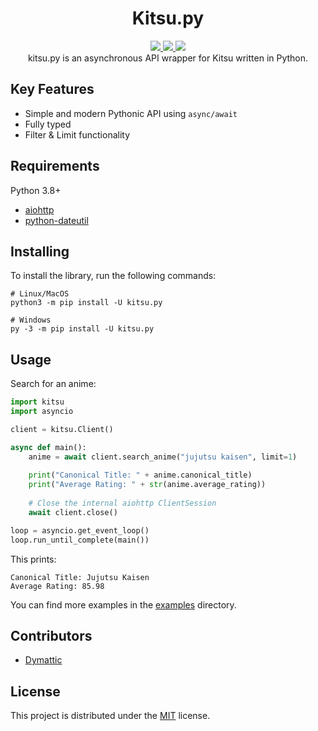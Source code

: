 <h1 align="center">Kitsu.py</h1>
<p align="center">
    <a href="https://pypi.python.org/pypi/kitsu.py">
        <img src="https://img.shields.io/pypi/v/kitsu.py.svg?style=for-the-badge&color=orange&logo=&logoColor=white" />
    </a>
    <a href="https://github.com/MrArkon/kitsu.py/blob/master/LICENSE">
        <img src="https://img.shields.io/pypi/l/kitsu.py?style=for-the-badge" />
    </a>
    <a>
    <a href="https://www.codacy.com/gh/MrArkon/kitsu.py/dashboard?utm_source=github.com&amp;utm_medium=referral&amp;utm_content=MrArkon/kitsu.py&amp;utm_campaign=Badge_Grade">
        <img src="https://img.shields.io/codacy/grade/a04e4a4edbb84f6ea6d0c5a091a912a5?style=for-the-badge" />
    </a>
    <br> kitsu.py is an asynchronous API wrapper for Kitsu written in Python.
</p>

## Key Features
* Simple and modern Pythonic API using `async/await`
* Fully typed
* Filter & Limit functionality

## Requirements

Python 3.8+
* [aiohttp](https://pypi.org/project/aiohttp/)
* [python-dateutil](https://pypi.org/project/python-dateutil)

## Installing
To install the library, run the following commands:
```shell
# Linux/MacOS
python3 -m pip install -U kitsu.py

# Windows
py -3 -m pip install -U kitsu.py
```

## Usage

Search for an anime:
```python
import kitsu
import asyncio

client = kitsu.Client()

async def main():
    anime = await client.search_anime("jujutsu kaisen", limit=1)
    
    print("Canonical Title: " + anime.canonical_title)
    print("Average Rating: " + str(anime.average_rating))
    
    # Close the internal aiohttp ClientSession
    await client.close()

loop = asyncio.get_event_loop()
loop.run_until_complete(main())
```
This prints:
```
Canonical Title: Jujutsu Kaisen
Average Rating: 85.98
```
You can find more examples in the [examples](https://github.com/MrArkon/kitsu.py/tree/master/examples/) directory.
    
## Contributors
* [Dymattic](https://github.com/dymattic)

## License

This project is distributed under the [MIT](https://github.com/MrArkon/kitsu.py/blob/master/LICENSE.txt) license.
